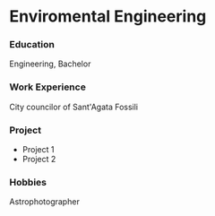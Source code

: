 # Enviromental Engineering

### Education 
Engineering, Bachelor

### Work Experience 
City ​​councilor of Sant'Agata Fossili

### Project
- Project 1
- Project 2

### Hobbies 
Astrophotographer
